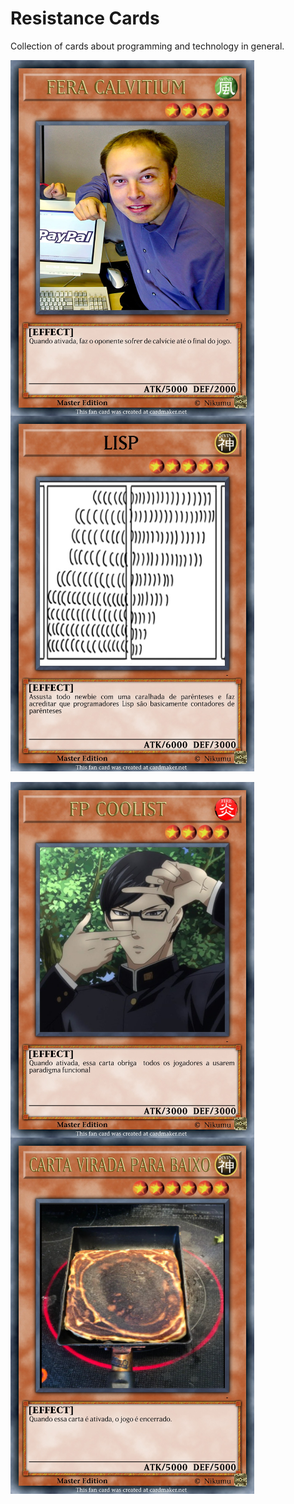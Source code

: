 # Resistance Cards

Collection of cards about programming and technology in general.

</a><img src="FERA CALVITIUM.jpeg" min-width="390px" max-width="390px" width="390px" align="center"> 
</a><img src="LISP.jpeg" min-width="390px" max-width="390px" width="390px" align="center"> 
<br>
<br>
</a><img src="FP COOLIST.jpeg" min-width="390px" max-width="390px" width="390px" align="center"> 
</a><img src="CARTA VIRADA PARA BAIXO.jpeg" min-width="390px" max-width="390px" width="390px" align="center"> 
